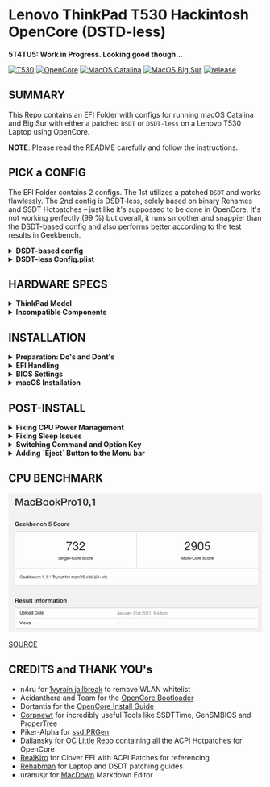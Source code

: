 # Lenovo ThinkPad T530 Hackintosh OpenCore (DSTD-less)

**5T4TU5: Work in Progress. Looking good though…**

[![T530](https://img.shields.io/badge/ThinkPad-T530-informational.svg)](https://psref.lenovo.com/syspool/Sys/PDF/withdrawnbook/ThinkPad_T530.pdf)
[![OpenCore](https://img.shields.io/badge/OpenCore-0.6.8-orange.svg)](https://github.com/acidanthera/OpenCorePkg/releases/latest)
[![MacOS Catalina](https://img.shields.io/badge/macOS-10.15.7-white.svg)](https://www.apple.com/li/macos/catalina/) 
[![MacOS Big Sur](https://img.shields.io/badge/macOS-11.2.3-white.svg)](https://www.apple.com/macos/big-sur/)
[![release](https://img.shields.io/badge/Download-latest-success.svg)](https://github.com/5T33Z0/Lenovo-T530-Hackinosh-OpenCore/releases)

## SUMMARY

This Repo contains an EFI Folder with configs for running macOS Catalina and Big Sur with either a patched `DSDT` or `DSDT-less` on a Lenovo T530 Laptop using OpenCore.

**NOTE**: Please read the README carefully and follow the instructions.

## PICK a CONFIG

The EFI Folder contains 2 configs. The 1st utilizes a patched `DSDT` and works flawlessly. The 2nd config is DSDT-less, solely based on binary Renames and SSDT Hotpatches – just like it's suppossed to be done in OpenCore. It's not working perfectly (99 %) but overall, it runs smoother and snappier than the DSDT-based config and also performs better according to the test results in Geekbench.

<details>
<summary><strong>DSDT-based config</strong></summary>

This config is working 100% for T530 Models and supports both HD and HD+ display panels.

If you simply want to a well-running system, use this config! You need to rename it to `config.plist` in order to boot with this. But before you do, open the config and have a look at the `ACPI > Add` section. Enable either `DSDT-HD.aml` or `DSDT-HD+.aml` *(never both)* depending on the display panel of your T530:

`AAPL,ig-platform-id` `04006601` = **HD+** = 1600x900 px  
`AAPL,ig-platform-id` `03006601` = **HD** = 1366x768 px

Check the comments of the entries to decide which one you need to enable. By default, the DSDT for HD+ panels is enabled.
</details>
<details>
<summary><strong>DSDT-less Config.plist</strong></summary>

This config is for running macOS without a patched DSDT – it relies on solely binary Renames and ACPI Hotpatches (SSDTs) instead, which is the recommended method for using OpenCore anyway. You need to rename it to `config.plist` in order to make it bootable.

Since this method does not rely on the presence of a patched DSDT which might mismatch the system's DSDT for the installed BIOS Version, the process of hotpatching is more precise and independent of the installed BIOS version.

So, instead of just replacing the whole system `DSDT` with a patched one during boot, only the things which need fixing are patched-in on the fly during boot. This makes the system boot faster, runs smoother and snappier. 

The default config is for T530 Models with HD+ displays (≥1600x900 px). If you have a model with a HD panel you need to add the correct Framebuffer-Patch for IntelHD 4000 (`AAPL,ig-platform-id 03006601`).

**NOT WORKING:**

- Lid: Triggerein Sleep/Clamshell mode and switching over the main display to an External Monitor when the lid is closed
- Power LED keeps pulsing after exiting sleep

Any help on getting the lid fixed is highly, highly appreciated!
</details>

## HARDWARE SPECS
<details>
<summary><strong>ThinkPad Model</strong></summary>

| Component           | Details                                       |
| :------------------ | :-------------------------------------------- |
| Model               | Lenovo ThinkPad T530, Model# 2429-62G         |
| BIOS Version        | 2.77, unlocked with IvyRain                   |
| Processor           | Intel(r) Core i7 3630QM                       |
| Memory              | 16GB Samsung DDR3 1600MHz, Dual-Channel       |
| Hard Disk           | Samsung 840 Evo 250GB                         |
| Integrated Graphics | Intel(r) HD Graphics 4000                     |
| Display             | 15.6" HD+ TFT Display (1600x900 px)           |
| Audio               | Realtek ALC269VC Rev.3 (Layout-id:`29`)       |
| Ethernet            | Intel(r) 82579LM Gigabit Network Connection   |
| WIFI+BT             | Broadcom BCM94352HMB DW1550, 802.11 a/b/g/n/ac|
| Docking Stattion    | Lenovo ThinkPad 4338 Mini Dock plus Series 3  |
</details>
<details>
<summary><strong>Incompatible Components</strong></summary>
[ ] NVIDIA Optimus GPU not supported by macOS. Must be disabled in BIOS otherwise no Boot!
[ ] Fingerprint Reader - model not supported by macOS
[ ] Intel Bluetooth/WIFI. You need a macOS compatible card and a BIOS Unlock to disable the WLAN Card Whitelist using `1vyrain`
[ ] VGA Port is not working: [Intel HD Graphics VGA Support](https://github.com/acidanthera/WhateverGreen/blob/master/Manual/FAQ.IntelHD.en.md#vga-support)
</details>

## INSTALLATION
<details>
<summary><strong>Preparation: Do's and Dont's</strong></summary>

Before copying the EFI onto your SSD/HDD, you should do the following:

- **CAUTION**: Test the EFI first, using a FAT32 formatted USB Stick!
- **SMBIOS**: Create SMBIOS infos using GenSMBIOS and add the data to `PlatformInfo > Generic`
- **System Integrity Protection (SIP)**
	- For Catalina: `MacBookPro10,1` or 10,2 (depending on CPU) and `csr-active-config: FF070000` to deactivate SIP
  - For Big Sur: `MacBookPro11,1` or 11,2 (depending on CPU) and `csr-active-config: 67080000` to deactivate SIP
- **CPU**
  - The `SSDT-PM.aml` inside the ACPI Folder is for an i7 3630QM. If you use a differnt CPU, disable it in the config and create your own using `ssdtPRGEN` in Post-Install. (See 'Fixing CPU Power Management' in 'Post-Install Section')
- **Wifi/Bluetooth**
  - Built-in Intel Wifi/Bluetooth cards don't work. But you can have a look at [OpenIntelWireless](https://github.com/OpenIntelWireless)
  - 3rd Party cards require `1vyrain` jailbreak to unlock the BIOS in order to disable WLAN Whitelist (unless the 3rd party card is whitelisted)
  - Broadcom cards require an additional kext for Bluetooth. Either `BrcmFirmwareData.kext` in "EFI > OC > Kexts" which will be injected through OpenCore or
    `BrcmFirmwareRepo.kext` which needs to be installed into S/L/E since it cannot be inject by bootloaders, but works a bit more efficient according to the documentation.
  - If you use a card from a different vendor replace the Kext(s) for networking for your device and update your config.
- **Editing/Updating config files:**
  - If you create Snapshots for the DSDT-less config using `ProperTree`, make sure to disable the "ACPI > Add" entries for `DSDT` files afterwards. Best practice would be to delete both DSDTs from the EFI anyway, if you use the DSDT-less config.
  - DON'T create Snapshots for the config_DSDT.plist which is using the DSDT Files. Because this will add all the SSDTs back in, which are unnecessary since all these patches exist in the patched DSDT already. If you plan to use the DSDT-based config, you should delete all of the SSDTs except for `SSDT-PM`.
  - Bootstrap: if you only have macOS installed on your HDD you can disable `BootstrapShort`. To do so, change Misc > Security > BootProtect to `None`.
- **Kexts**
  - `NoTouchID.kext` is no longer necessary for macOS 10.15.7 and beyond, so you can disable it (it's excluded from current release anyway).
- **Backlight Brightness Level tweaks**: 
  - Set boot-arg `applbkl=1` for reasonable maximum brightness level controlled by `WhateverGreen`. 
  - Set boot-arg `applbkl=0` for increased maximum brightness as defined in `SSDT-PNLF.aml`
</details>
<details>
<summary><strong>EFI Handling</strong></summary>

0. Download the EFI Folder from the `Releases` Section on the right and unpack it
1. Read "Preparations" Section first
2. Rename the config file of your choice to "config.plist"
3. Mount the EFI
4. Replace EFI Folder
5. Restart
6. **IMPORTANT**: Perform a NVRAM Reset (in Bootpicker, hit Space Bar and select Clean NVRAM). Especially important when switching from a DSDT to DSDT-less config!
7. Reboot again
8. Select macOS to boot. It's currently configured for running Catalina. If you want to run Big Sur, you need to use SMBIOS 11,x. You can research a suitable/matching SMBIOS for your CPU on everymac.com
</details>
<details>
<summary><strong>BIOS Settings</strong></summary>

|MAIN TAB | Sub Menu 1      | Sub Menu 2 | Setting |
|--------:|:----------------|:-----------|:--------|
| **CONFIG** |Network| Wake on LAN|Disabled
|||UEFI IPv4 Network Satck|Disabled
|||UEFI IPv6 Network Satck|Disabled
||USB| USB UEFI BIOS Support|Enabled|
||| USB 3.0 Mode|Enabled|
||Display| Boot Display Device|ThinkPad LCD|
|||OS Detection for NVIDIA Optimus (optional)|Disabled|
||SATA|SATA Controller Mode|XHCI|
||CPU|Core Multi-Processing|Enabled|
|||Intel(R) Hyper-Threading|Enabled
|**SECURITY**| Fingerprint Reader||Disabled
||Security Chip||Disabled
||UEFI BIOS Update Options|Flash BIOS Updating by End-Users|Enabled
|||Secure Rollback Prevention|Enabled
||Memory Protection||Enabled
||Virtualization|Intel(R) Virtualization Technology|Enabled
||I/O PORT ACCESS|Wireless WAN|Disabled
|||ExpressCard Slot|Disabled
|||eSATA Port|Disabled
||Antitheft|Current Setting|Disabled
|||Computrace|Disabled|
||Secure Boot| Secure Boot|Disabled
|**STARTUP**|Boot | UEFI/Legacy Boot|UEFI only
|||CSM Support|Disabled
|||Boot Mode| Quick
|||Boot Order Lock:. Enable this to prohibit WindowsBootManager from hijacking the first slot of the boot order|Enabled
</details>
<details>
<summary><strong>macOS Installation</strong></summary>

To install macOS, follow the guide provided by Dortania

Useful Tool: [ANYmacOS](https://www.sl-soft.de/en/anymacos/)
</details>

## POST-INSTALL
</details>
<details>
<summary><strong>Fixing CPU Power Management</strong></summary>

1. Open Config
2. Enable the 2 Patches under "ACPI > Delete" (`Drop CpuPm` and `Drop Cpu0Ist`)
3. Save config and reboot
4. Install [ssdtPRGen](https://github.com/Piker-Alpha/ssdtPRGen.sh)
5. Open Terminal and type: sudo /Users/YOURUSERNAME/ssdtPRGen.sh
6. Go to Users/YOURUSERNAME/Library/ssdtPRGen. There you'll find an ssdt.aml
7. Rename `ssdt.aml` to `SSDT-PM.aml` and replace the one in EFI > OC > ACPI with it
8. In config, go to ACPI > Add and re-enable `SSDT-PM.aml` if it is disabled.
9. Disable the two patches from step 2 again.
10. Save config and reboot. 

CPU Power Management should work fine after that. Optionally, you can install Intel Power Gadget to check if the CPU runs within it's specs.

**NOTE 1**: Only necessarry if you use a differnt CPU than i7 3630QM </br>
**NOTE 2**: You can also add modifiers to the terminal command for building the SSDT. You can - for example - drop the low frequency from their default 1200 MHz to 900 MHz in 100 mHz increments, but no lower than that. Otherwise the system crashes during boot. I suggests you experiement with the modifiers a bit.</br>
**NOTE 3**: If you feel really confident and enthusiastic you could also re-enable XCPM. But in my experience the machine does not perform as good. You can follow this guide if you're so inclined: https://github.com/5T33Z0/Lenovo-T530-Hackinosh-OpenCore/blob/main/Enable%20XCPM.md
</details>
<details>
<summary><strong>Fixing Sleep Issues</strong></summary>

If you have issues with sleep, run the following commands in Terminal:

	sudo pmset hibernatemode 0
	sudo rm /var/vm/sleepimage
	sudo touch /var/vm/sleepimage
	sudo chflags uchg /var/vm/sleepimage
</details>
<details>
<summary><strong>Switching Command and Option Key</strong></summary>

By default, in macOS the [**ALT**] key is the [**CMD**] Key and the [**Windows**] Key is the [**Option Key**]. To switch them around, open System Settings > Keyboard. On the right there's a button for "Special Keys". Just switch the Option and Command keys to the opposite and everything's fine.
</details>
<details>
<summary><strong>Adding `Eject` Button to the Menu bar</strong></summary>

macOS locks the optical drive sometimes so that you can't open it with the physical eject button – even if no media is present. To fix this you have 2 Options.

- Option 1: Adding an Eject Button to the Menu bar
	- Go to `System > Library > CoreService > Menu Extras` and double-click on `Eject.menu`. This adds an Eject Button to the Menu Bar.

- Option 2: Press and hold the `INS` button (right below the Power Button) until the EJect Icon apperas on the screen.
</details>


## CPU BENCHMARK

![Screenshot](https://github.com/5T33Z0/Lenovo-T530-Hackinosh-OpenCore/blob/main/Lenovo%20T530%20OpenCore%20Benchmark.png)

[SOURCE](https://browser.geekbench.com/v5/cpu/6232423)

## CREDITS and THANK YOU's

- n4ru for [1vyrain jailbreak](https://github.com/n4ru/1vyrain) to remove WLAN whitelist
- Acidanthera and Team for the [OpenCore Bootloader](https://github.com/acidanthera/OpenCorePkg) 
- Dortantia for the [OpenCore Install Guide](https://dortania.github.io/OpenCore-Install-Guide)
- [Corpnewt](https://github.com/corpnewt) for incredibly useful Tools like SSDTTime, GenSMBIOS and ProperTree
- Piker-Alpha for [ssdtPRGen](https://github.com/Piker-Alpha/ssdtPRGen.sh)
- Daliansky for [OC Little Repo](https://ooh3dpsdytm34sfhws63yjfbwy--github-com.translate.goog/daliansky/OC-little) containing all the ACPI Hotpatches for OpenCore
- [RealKiro](https://translate.google.com/translate?sl=auto&tl=en&u=https://github.com/RealKiro/Hackintosh) for Clover EFI with ACPI Patches for referencing
- [Rehabman](https://github.com/RehabMan) for Laptop and DSDT patching guides
- uranusjr for [MacDown](https://github.com/jsassu20/macdown) Markdown Editor
